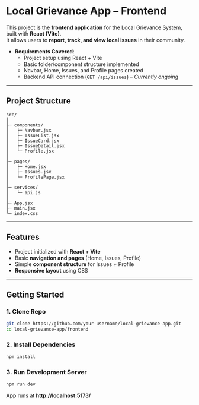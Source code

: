 #  Local Grievance App – Frontend  

This project is the **frontend application** for the Local Grievance System, built with **React (Vite)**.  
It allows users to **report, track, and view local issues** in their community.  

- **Requirements Covered**:  
  -  Project setup using React + Vite  
  - Basic folder/component structure implemented  
  -  Navbar, Home, Issues, and Profile pages created 
  -  Backend API connection (`GET /api/issues`) – *Currently ongoing*  

---

##  Project Structure  

```
src/
│
├─ components/       
│   ├─ Navbar.jsx
│   ├─ IssueList.jsx
│   ├─ IssueCard.jsx
│   ├─ IssueDetail.jsx
│   └─ Profile.jsx
│
├─ pages/           
│   ├─ Home.jsx
│   ├─ Issues.jsx
│   └─ ProfilePage.jsx
│
├─ services/         
│   └─ api.js
│
├─ App.jsx          
├─ main.jsx          
└─ index.css   
```

---

##  Features 

- Project initialized with **React + Vite**  
- Basic **navigation and pages** (Home, Issues, Profile)  
- Simple **component structure** for Issues + Profile  
- **Responsive layout** using CSS   

---


##  Getting Started  

### 1️. Clone Repo  
```bash
git clone https://github.com/your-username/local-grievance-app.git
cd local-grievance-app/frontend
```

### 2️. Install Dependencies  
```bash
npm install
```

### 3️. Run Development Server  
```bash
npm run dev
```

App runs at **http://localhost:5173/**  


